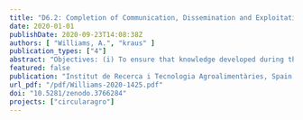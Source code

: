 ```yaml
---
title: "D6.2: Completion of Communication, Dissemination and Exploitation plan (intermediate)"
date: 2020-01-01
publishDate: 2020-09-23T14:08:38Z
authors: [ "Williams, A.", "kraus" ]
publication_types: ["4"]
abstract: "Objectives: (i) To ensure that knowledge developed during the project is properly captured and dissemination is effectively targeted and carried out systematically (ii) To promote a continuous knowledge exchange and transfer for project outcomes with interested stakeholders beyond the consortium (iii) To formulate fact based policy recommendations that stimulate the transition towards a circular economy (iv) To create public awareness concerning the need for a circular economy and the actions required to move towards its realisation"
featured: false
publication: "Institut de Recerca i Tecnologia Agroalimentàries, Spain [10.5281/zenodo.3766284](https://doi.org/10.5281/zenodo.3766284)"
url_pdf: "/pdf/Williams-2020-1425.pdf"
doi: "10.5281/zenodo.3766284"
projects: ["circularagro"]
---
```



